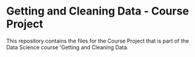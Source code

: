 # Getting and Cleaning Data - Course Project

This repository contains the files for the Course Project that is part of the Data Science course 'Getting and Cleaning Data.

